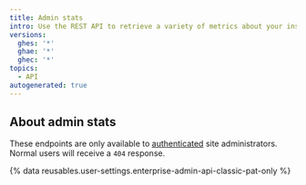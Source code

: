 ```yaml
---
title: Admin stats
intro: Use the REST API to retrieve a variety of metrics about your installation.
versions:
  ghes: '*'
  ghae: '*'
  ghec: '*'
topics:
  - API
autogenerated: true
---
```


## About admin stats

These endpoints are only available to [authenticated](/rest/overview/resources-in-the-rest-api#authentication) site administrators. Normal users will receive a `404` response.

{% data reusables.user-settings.enterprise-admin-api-classic-pat-only %}


<!-- Content after this section is automatically generated -->
